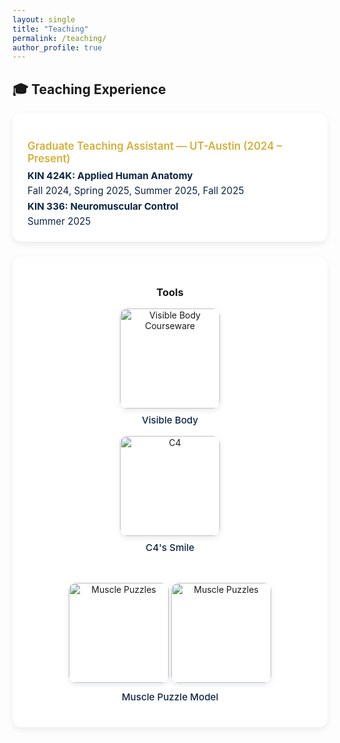```yaml
---
layout: single
title: "Teaching"
permalink: /teaching/
author_profile: true
---
```


<style>
.page__content {
  background-color: #f9fafc;
  color: #0b2545;
  font-family: "Helvetica Neue", "Roboto", sans-serif;
  padding: 1.5rem;
  border-radius: 16px;
  box-shadow: 0 4px 12px rgba(11,37,69,0.12);
}

/* Section title */
.page__content h2 {
  color: #0b2545;
  border-bottom: 1.5px solid rgba(212,175,55,0.4);
  margin-top: 2rem;
  text-align: left;
  font-weight: 600;
  padding-bottom: 0.25rem;
  font-size: 1.1rem;
}

/* Teaching cards */
.teaching-card {
  background-color: #ffffff;
  border-radius: 14px;
  box-shadow: 0 4px 10px rgba(11,37,69,0.08);
  padding: 1.2rem 1.5rem;
  margin-bottom: 1rem;
  transition: transform 0.2s ease, box-shadow 0.2s ease;
  display: block;
  text-align: left;
}
.teaching-card:hover {
  transform: translateY(-4px);
  box-shadow: 0 6px 14px rgba(11,37,69,0.15);
}

/* Card title */
.teaching-card h3 {
  color: #d4af37;
  font-weight: 600;
  font-size: 1.05rem;
  margin-bottom: 0.4rem;
}

/* Description text */
.teaching-card p {
  color: #0b2545;
  font-size: 0.95rem;
  line-height: 1.6;
  margin: 0;
}

/* Tool section */
.tools-card {
  background-color: #ffffff;
  border-radius: 14px;
  box-shadow: 0 4px 10px rgba(11,37,69,0.08);
  padding: 1.5rem;
  margin-top: 1.5rem;
  transition: transform 0.2s ease, box-shadow 0.2s ease;
  text-align: center;
}
.tools-card:hover {
  transform: translateY(-4px);
  box-shadow: 0 6px 14px rgba(11,37,69,0.15);
}

/* Image layout */
.tool-images {
  display: flex;
  justify-content: center;
  gap: 2rem;
  flex-wrap: wrap;
  margin-top: 1rem;
}

.tool-item {
  text-align: center;
}

.tool-item img {
  width: 160px;
  height: 160px;
  border-radius: 12px;
  object-fit: cover;
  box-shadow: 0 3px 8px rgba(11,37,69,0.1);
  transition: transform 0.2s ease;
}

.tool-item img:hover {
  transform: scale(1.05);
}

.tool-item p {
  color: #0b2545;
  font-weight: 500;
  margin-top: 0.6rem;
  font-size: 0.95rem;
}
</style>

## 🎓 Teaching Experience

<div class="teaching-card">
  <h3>Graduate Teaching Assistant — UT-Austin (2024 – Present)</h3>
  <p><strong>KIN 424K: Applied Human Anatomy</strong><br>
  Fall 2024, Spring 2025, Summer 2025, Fall 2025</p>
  <p><strong>KIN 336: Neuromuscular Control</strong><br>
  Summer 2025</p>
</div>

<div class="tools-card">
  <h3>Tools</h3>
  <div class="tool-images">
    <div class="tool-item">
      <img src="{{ '/images/visiblebody.jpg' | relative_url }}" alt="Visible Body Courseware">
      <p>Visible Body</p>
      <img src="{{ '/images/C4.jpg' | relative_url }}" alt="C4">
      <p>C4's Smile</p>
    </div>
    <div class="tool-item">
      <img src="{{ '/images/musclepuzzle.jpg' | relative_url }}" alt="Muscle Puzzles">
      <img src="{{ '/images/musclepuzzlehead.jpg' | relative_url }}" alt="Muscle Puzzles">
      <p>Muscle Puzzle Model</p>
    </div>
  </div>
</div>

